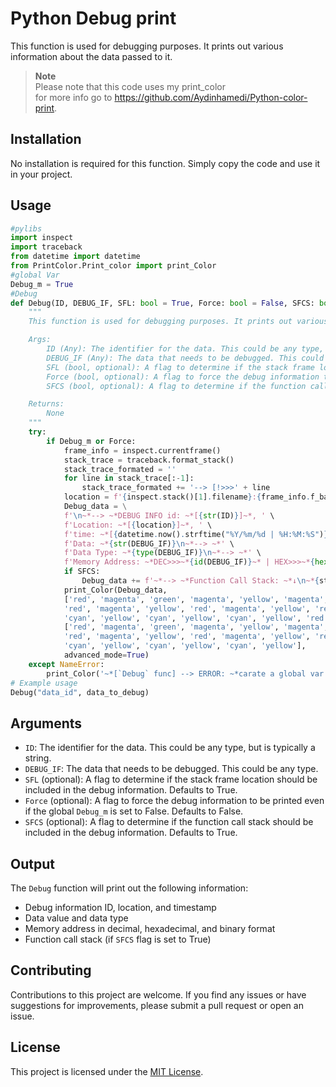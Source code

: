 # Python Debug print

This function is used for debugging purposes. It prints out various information about the data passed to it.

>  **Note**\
>  Please note that this code uses my print_color\
>  for more info go to https://github.com/Aydinhamedi/Python-color-print.

## Installation

No installation is required for this function. Simply copy the code and use it in your project.

## Usage

```python
#pylibs
import inspect
import traceback
from datetime import datetime
from PrintColor.Print_color import print_Color
#global Var
Debug_m = True
#Debug
def Debug(ID, DEBUG_IF, SFL: bool = True, Force: bool = False, SFCS: bool = True):
    """
    This function is used for debugging purposes. It prints out various information about the data passed to it.

    Args:
        ID (Any): The identifier for the data. This could be any type, but is typically a string.
        DEBUG_IF (Any): The data that needs to be debugged. This could be any type.
        SFL (bool, optional): A flag to determine if the stack frame location should be included in the debug information. Defaults to True.
        Force (bool, optional): A flag to force the debug information to be printed even if the global Debug_m is set to False. Defaults to False.
        SFCS (bool, optional): A flag to determine if the function call stack should be included in the debug information. Defaults to True.

    Returns:
        None
    """
    try:
        if Debug_m or Force:
            frame_info = inspect.currentframe()
            stack_trace = traceback.format_stack()
            stack_trace_formated = ''
            for line in stack_trace[:-1]:
                stack_trace_formated += '--> [!>>>' + line 
            location = f'{inspect.stack()[1].filename}:{frame_info.f_back.f_lineno}' if SFL else f'L:{frame_info.f_back.f_lineno}'
            Debug_data = \
            f'\n~*--> ~*DEBUG INFO id: ~*[{str(ID)}]~*, ' \
            f'Location: ~*[{location}]~*, ' \
            f'time: ~*[{datetime.now().strftime("%Y/%m/%d | %H:%M:%S")}]\n~*--> ~*' \
            f'Data: ~*{str(DEBUG_IF)}\n~*--> ~*' \
            f'Data Type: ~*{type(DEBUG_IF)}\n~*--> ~*' \
            f'Memory Address: ~*DEC>>>~*{id(DEBUG_IF)}~* | HEX>>>~*{hex(id(DEBUG_IF))}~* | BIN>>>~*{bin(id(DEBUG_IF))}\n' 
            if SFCS:
                Debug_data += f'~*--> ~*Function Call Stack: ~*↓\n~*{stack_trace_formated}\n'
            print_Color(Debug_data,
            ['red', 'magenta', 'green', 'magenta', 'yellow', 'magenta', 'yellow',
            'red', 'magenta', 'yellow', 'red', 'magenta', 'yellow', 'red', 'magenta',
            'cyan', 'yellow', 'cyan', 'yellow', 'cyan', 'yellow', 'red', 'magenta', 'green', 'yellow'] if SFCS else \
            ['red', 'magenta', 'green', 'magenta', 'yellow', 'magenta', 'yellow',
            'red', 'magenta', 'yellow', 'red', 'magenta', 'yellow', 'red', 'magenta',
            'cyan', 'yellow', 'cyan', 'yellow', 'cyan', 'yellow'], 
            advanced_mode=True)
    except NameError:
        print_Color('~*[`Debug` func] --> ERROR: ~*carate a global var named `Debug_m` for turning on and off the Debug func.', ['red', 'yellow'], advanced_mode=True)
# Example usage
Debug("data_id", data_to_debug)
```

## Arguments

- `ID`: The identifier for the data. This could be any type, but is typically a string.
- `DEBUG_IF`: The data that needs to be debugged. This could be any type.
- `SFL` (optional): A flag to determine if the stack frame location should be included in the debug information. Defaults to True.
- `Force` (optional): A flag to force the debug information to be printed even if the global `Debug_m` is set to False. Defaults to False.
- `SFCS` (optional): A flag to determine if the function call stack should be included in the debug information. Defaults to True.

## Output

The `Debug` function will print out the following information:

- Debug information ID, location, and timestamp
- Data value and data type
- Memory address in decimal, hexadecimal, and binary format
- Function call stack (if `SFCS` flag is set to True)

## Contributing

Contributions to this project are welcome. If you find any issues or have suggestions for improvements, please submit a pull request or open an issue.

## License

This project is licensed under the [MIT License](LICENSE).

